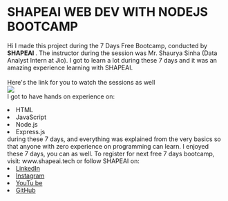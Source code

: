 # SHAPEAI WEB DEV WITH NODEJS BOOTCAMP
Hi I made this project during the 7 Days Free Bootcamp, conducted by <b> SHAPEAI
</b>.
The instructor during the session was Mr. Shaurya Sinha (Data Analyst Intern at Jio).
I got to
learn a lot during these 7 days and it was an amazing experience learning with
SHAPEAI.
<br><br>Here's the link for you to watch the sessions as well<br>
<a href="https://www.youtube.com/playlist?
list=PL7zl8TDRnbul748Yq6CTEnUzUfGE26AOA"> <img
src="https://github.com/ShapeAI/PYTHON-AND-DATA-
ANALYTICS/blob/main/JavaScriptandNodejs.png"> </a>
<br>I got to have hands on experience on:
<li>HTML
<li>JavaScript
<li>Node.js
<li>Express.js
<br>during these 7 days, and everything was explained from the very basics so that
anyone with zero experience on programming can learn.
I enjoyed these 7 days, you can as well. To register for next free 7 days bootcamp, visit:
www.shapeai.tech
or follow SHAPEAI on:
<li><a href=
"https://in.linkedin.com/company/shapeai">LinkedIn</a>
<li><a href=
"https://www.instagram.com/shape.ai/?hl=en">Instagram</a>
<li><a
href=
"https://www.youtube.com/channel/UCTUvDLTW9meuDXWcbmISPdA">YouTu
be</a>
<li><a href=
"https://github.com/shapeai">GitHub</a>
